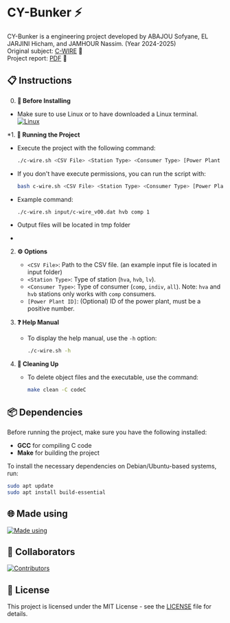 # CY-Bunker ⚡

CY-Bunker is a engineering project developed by ABAJOU Sofyane, EL JARJINI Hicham, and JAMHOUR Nassim. (Year 2024-2025) <br>
Original subject: [C-WIRE](documents/subject.pdf) 📄<br>
Project report: [PDF](documents/report.pdf) 📑<br>

## 📋 Instructions
0. **🔧 Before Installing**
  - Make sure to use Linux or to have downloaded a Linux terminal. <br>
    <a href="https://www.youtube.com/watch?v=Hwbii-fnKIk">
     <img src="https://go-skill-icons.vercel.app/api/icons?i=linux,wsl,debian,ubuntu" alt="Linux"/>
    </a>



*1. **🚀 Running the Project**
   - Execute the project with the following command:
     ```sh
     ./c-wire.sh <CSV File> <Station Type> <Consumer Type> [Power Plant ID]
     ```
   - If you don't have execute permissions, you can run the script with:
     ```sh
     bash c-wire.sh <CSV File> <Station Type> <Consumer Type> [Power Plant ID]
     ```
   - Example command:
     ```sh
     ./c-wire.sh input/c-wire_v00.dat hvb comp 1
     ```
   - Output files will be located in tmp folder
*
2. **⚙️ Options**
   - `<CSV File>`: Path to the CSV file. (an example input file is located in input folder)
   - `<Station Type>`: Type of station (`hva`, `hvb`, `lv`).
   - `<Consumer Type>`: Type of consumer (`comp`, `indiv`, `all`). Note: `hva` and `hvb` stations only works with `comp` consumers.
   - `[Power Plant ID]`: (Optional) ID of the power plant, must be a positive number.

3. **❓ Help Manual**
   - To display the help manual, use the `-h` option:
     ```sh
     ./c-wire.sh -h
     ```

4. **🧹 Cleaning Up**
   - To delete object files and the executable, use the command:
     ```sh
     make clean -C codeC
     ```

## 📦 Dependencies
Before running the project, make sure you have the following installed:
- **GCC** for compiling C code
- **Make** for building the project

To install the necessary dependencies on Debian/Ubuntu-based systems, run:
```bash
sudo apt update
sudo apt install build-essential
```

## 🌐 Made using

<a href="https://github.com/nassimjmh/CY-Bunker">
    <img src="https://skillicons.dev/icons?i=c,bash,vscode,git,github&theme=dark" alt="Made using"/>
</a>


## 👥 Collaborators

<a href="https://github.com/nassimjmh/CY-Bunker/graphs/contributors">
  <img src="https://contrib.rocks/image?repo=nassimjmh/CY-Bunker" alt="Contributors" />
</a>

## 📜 License
This project is licensed under the MIT License - see the [LICENSE](LICENSE) file for details.
